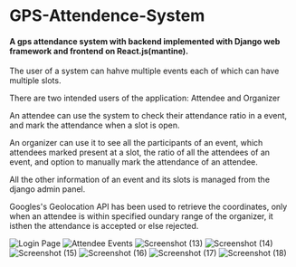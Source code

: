# GPS-Attendence-System

#### A gps attendance system with backend implemented with Django web framework and frontend on React.js(mantine).

The user of a system can hahve multiple events each of which can have multiple slots.

There are two intended users of the application: Attendee and Organizer

An attendee can use the system to check their attendance ratio in a event, and mark the attendance when a slot is open.

An organizer can use it to see all the participants of an event, which attendees marked present at a slot, the ratio of all the attendees of an event, and option to manually mark the attendance of an attendee.

All the other information of an event and its slots is managed from the django admin panel.

Googles's Geolocation API has been used to retrieve the coordinates, only when an attendee is within specified oundary range of the organizer, it isthen the attendance is accepted or else rejected. 


![Login Page](https://user-images.githubusercontent.com/72091404/187738258-5cb4d9a4-7330-4938-91a4-535ca721f0d0.png)
![Attendee Events](https://user-images.githubusercontent.com/72091404/187738356-a74d81cd-7689-4387-a5a8-1db19ad28212.png)
![Screenshot (13)](https://user-images.githubusercontent.com/72091404/187738447-e3075982-377a-4854-a2e1-4cc7080a01bd.png)
![Screenshot (14)](https://user-images.githubusercontent.com/72091404/187738553-cad5b359-6e00-4820-832a-7719598e91d6.png)
![Screenshot (15)](https://user-images.githubusercontent.com/72091404/187738567-81a78347-7490-488c-b283-b680d3644f11.png)
![Screenshot (16)](https://user-images.githubusercontent.com/72091404/187738583-1029b1da-49e4-4d0e-929f-e52523622573.png)
![Screenshot (17)](https://user-images.githubusercontent.com/72091404/187738598-07cee87d-3051-45fa-8341-cf7e3c138ff9.png)
![Screenshot (18)](https://user-images.githubusercontent.com/72091404/187738617-ecfcd3d3-a20d-497d-ac02-c3bba0a7ec60.png)
